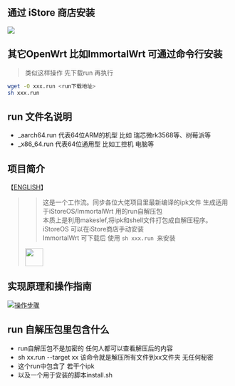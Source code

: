 ## 通过 iStore 商店安装 
<img src=https://camo.githubusercontent.com/0a783d7ece59c727a1eef024855606c2b87be6acec14192e8103cf8c601d44eb/68747470733a2f2f63646e2e6a7364656c6976722e6e65742f67682f41554b393532372f4172652d752d6f6b406d61737465722f617070732f696e7374616c6c2e706e67>


## 其它OpenWrt 比如ImmortalWrt 可通过命令行安装
> 类似这样操作 先下载run 再执行
```bash
wget -O xxx.run <run下载地址>
sh xxx.run
```

## run 文件名说明
- _aarch64.run 代表64位ARM的机型 比如 瑞芯微rk3568等、树莓派等
- _x86_64.run  代表64位通用型 比如工控机 电脑等

## 项目简介
【[ENGLISH](https://github.com/wukongdaily/RunFilesBuilder/blob/master/README_en.md)】

>> 这是一个工作流。同步各位大佬项目里最新编译的ipk文件 生成适用于iStoreOS/ImmortalWrt 用的run自解压包<br>
>> 本质上是利用makeslef,将ipk和shell文件打包成自解压程序。<br>
>> iStoreOS 可以在iStore商店手动安装<br>
>> ImmortalWrt 可下载后 使用 `sh xxx.run `来安装
> <img src="https://github.com/user-attachments/assets/3f5dabba-1efa-4e67-bf5b-86a27c114902" height=40>

## 实现原理和操作指南
[![操作步骤](https://img.shields.io/badge/YouTube-123456?logo=youtube&labelColor=ff0000)](https://youtu.be/o0TN8LV01i4)

## run 自解压包里包含什么
- run自解压包不是加密的 任何人都可以查看解压后的内容
- sh xx.run --target xx  该命令就是解压所有文件到xx文件夹 无任何秘密
- 这个run中包含了 若干个ipk
- 以及一个用于安装的脚本install.sh



